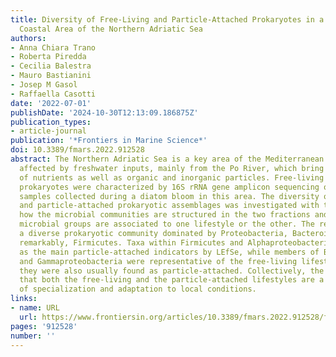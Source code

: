 ```yaml
---
title: Diversity of Free-Living and Particle-Attached Prokaryotes in a River-Influenced
  Coastal Area of the Northern Adriatic Sea
authors:
- Anna Chiara Trano
- Roberta Piredda
- Cecilia Balestra
- Mauro Bastianini
- Josep M Gasol
- Raffaella Casotti
date: '2022-07-01'
publishDate: '2024-10-30T12:13:09.186875Z'
publication_types:
- article-journal
publication: '*Frontiers in Marine Science*'
doi: 10.3389/fmars.2022.912528
abstract: The Northern Adriatic Sea is a key area of the Mediterranean Sea, strongly
  affected by freshwater inputs, mainly from the Po River, which bring high amounts
  of nutrients as well as organic and inorganic particles. Free-living and particle-attached
  prokaryotes were characterized by 16S rRNA gene amplicon sequencing of size-fractionated
  samples collected during a diatom bloom in this area. The diversity of free-living
  and particle-attached prokaryotic assemblages was investigated with the aim to understand
  how the microbial communities are structured in the two fractions and whether specific
  microbial groups are associated to one lifestyle or the other. The results highlight
  a diverse prokaryotic community dominated by Proteobacteria, Bacteroidetes, and,
  remarkably, Firmicutes. Taxa within Firmicutes and Alphaproteobacteria are identified
  as the main particle-attached indicators by LEfSe, while members of Bacteroidetes
  and Gammaproteobacteria were representative of the free-living lifestyle, although
  they were also usually found as particle-attached. Collectively, the results suggest
  that both the free-living and the particle-attached lifestyles are a complex combination
  of specialization and adaptation to local conditions.
links:
- name: URL
  url: https://www.frontiersin.org/articles/10.3389/fmars.2022.912528/full
pages: '912528'
number: ''
---
```

